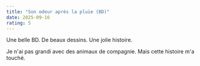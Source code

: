 ```yaml
---
title: "Son odeur après la pluie (BD)"
date: 2025-09-16
rating: 5
---
```


Une belle BD. De beaux dessins. Une jolie histoire.

Je n'ai pas grandi avec des animaux de compagnie. Mais cette histoire m'a touché.
